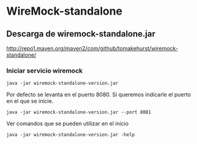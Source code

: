 # WireMock-standalone

## Descarga de wiremock-standalone.jar
http://repo1.maven.org/maven2/com/github/tomakehurst/wiremock-standalone/

### Iniciar servicio wiremock
```shell
java -jar wiremock-standalone-version.jar 
```
Por defecto se levanta en el puerto 8080. Si queremos indicarle el puerto en el que se inicie.
```shell
java -jar wiremock-standalone-version.jar --port 8081
```
Ver comandos que se pueden utilizar en el inicio
```
java -jar wiremock-standalone-version.jar -help
```
